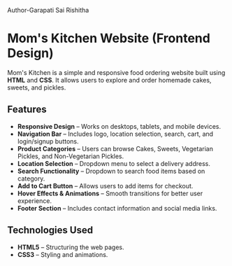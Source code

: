 Author-Garapati Sai Rishitha
# Mom's Kitchen Website  (Frontend Design)

Mom's Kitchen is a simple and responsive food ordering website built using **HTML** and **CSS**. It allows users to explore and order homemade cakes, sweets, and pickles.  

## Features  

- **Responsive Design** – Works on desktops, tablets, and mobile devices.  
- **Navigation Bar** – Includes logo, location selection, search, cart, and login/signup buttons.  
- **Product Categories** – Users can browse Cakes, Sweets, Vegetarian Pickles, and Non-Vegetarian Pickles.  
- **Location Selection** – Dropdown menu to select a delivery address.  
- **Search Functionality** – Dropdown to search food items based on category.  
- **Add to Cart Button** – Allows users to add items for checkout.  
- **Hover Effects & Animations** – Smooth transitions for better user experience.  
- **Footer Section** – Includes contact information and social media links.  

## Technologies Used  

- **HTML5** – Structuring the web pages.  
- **CSS3** – Styling and animations.  

